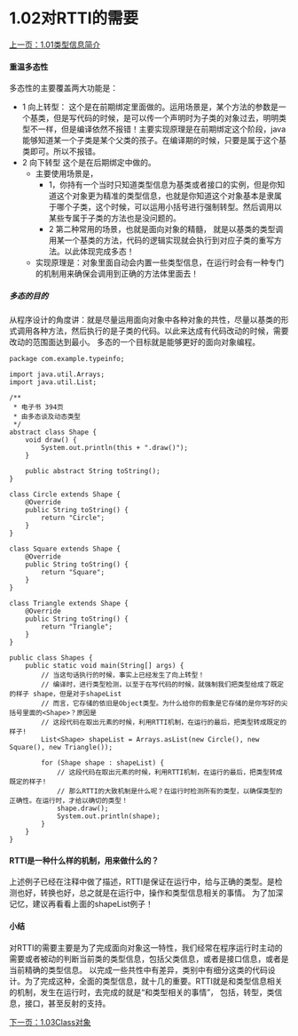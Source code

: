 # 1.02对RTTI的需要
[上一页：1.01类型信息简介](/ThinkingInJava原版/类型信息/1.01类型信息简介.md)
#### 重温多态性
多态性的主要覆盖两大功能是：
- 1 向上转型：
  这个是在前期绑定里面做的。运用场景是，某个方法的参数是一个基类，但是写代码的时候，是可以传一个声明时为子类的对象过去，明明类型不一样，但是编译依然不报错！主要实现原理是在前期绑定这个阶段，java能够知道某一个子类是某个父类的孩子。在编译期的时候，只要是属于这个基类即可。所以不报错。
- 2 向下转型
这个是在后期绑定中做的。
    - 主要使用场景是，
      - 1，你持有一个当时只知道类型信息为基类或者接口的实例，但是你知道这个对象更为精准的类型信息，也就是你知道这个对象基本是隶属于哪个子类，这个时候，可以运用小括号进行强制转型。然后调用以某些专属于子类的方法也是没问题的。
      - 2 第二种常用的场景，也就是面向对象的精髓， 就是以基类的类型调用某一个基类的方法，代码的逻辑实现就会执行到对应子类的重写方法。以此体现完成多态！
    - 实现原理是：对象里面自动会内置一些类型信息，在运行时会有一种专门的机制用来确保会调用到正确的方法体里面去！


##### 多态的目的
从程序设计的角度讲：就是尽量运用面向对象中各种对象的共性，尽量以基类的形式调用各种方法，然后执行的是子类的代码。以此来达成有代码改动的时候，需要改动的范围面达到最小。
多态的一个目标就是能够更好的面向对象编程。

```
package com.example.typeinfo;

import java.util.Arrays;
import java.util.List;

/**
 * 电子书 394页
 * 由多态谈及动态类型
 */
abstract class Shape {
    void draw() {
        System.out.println(this + ".draw()");
    }

    public abstract String toString();
}

class Circle extends Shape {
    @Override
    public String toString() {
        return "Circle";
    }
}

class Square extends Shape {
    @Override
    public String toString() {
        return "Square";
    }
}

class Triangle extends Shape {
    @Override
    public String toString() {
        return "Triangle";
    }
}

public class Shapes {
    public static void main(String[] args) {
        // 当这句话执行的时候，事实上已经发生了向上转型！
        // 编译时，进行类型检测，以至于在写代码的时候，就强制我们把类型给成了既定的样子 shape，但是对于shapeList
        // 而言，它存储的依旧是Object类型。为什么给你的假象是它存储的是你写好的尖括号里面的<Shape>？原因是
        // 这段代码在取出元素的时候，利用RTTI机制，在运行的最后，把类型转成既定的样子!
        List<Shape> shapeList = Arrays.asList(new Circle(), new Square(), new Triangle());

        for (Shape shape : shapeList) {
            // 这段代码在取出元素的时候，利用RTTI机制，在运行的最后，把类型转成既定的样子!
            // 那么RTTI的大致机制是什么呢？在运行时检测所有的类型，以确保类型的正确性。在运行时，才给以确切的类型！
            shape.draw();
            System.out.println(shape);
        }
    }
}

```

#### RTTI是一种什么样的机制，用来做什么的？
上述例子已经在注释中做了描述，RTTI是保证在运行中，给与正确的类型。是检测也好，转换也好，总之就是在运行中，操作和类型信息相关的事情。
为了加深记忆，建议再看看上面的shapeList例子！

#### 小结
对RTTI的需要主要是为了完成面向对象这一特性，我们经常在程序运行时主动的需要或者被动的判断当前类的类型信息，包括父类信息，或者是接口信息，或者是当前精确的类型信息。
以完成一些共性中有差异，类别中有细分这类的代码设计。为了完成这种，全面的类型信息，就十几的重要。RTTI就是和类型信息相关的机制，发生在运行时，去完成的就是“和类型相关的事情”， 包括，转型，类信息，接口，甚至反射的支持。


[下一页：1.03Class对象](/ThinkingInJava原版/类型信息/1.03Class对象.md)